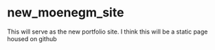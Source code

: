 # new_moenegm_site
This will serve as the new portfolio site. 
I think this will be a static page housed on github
